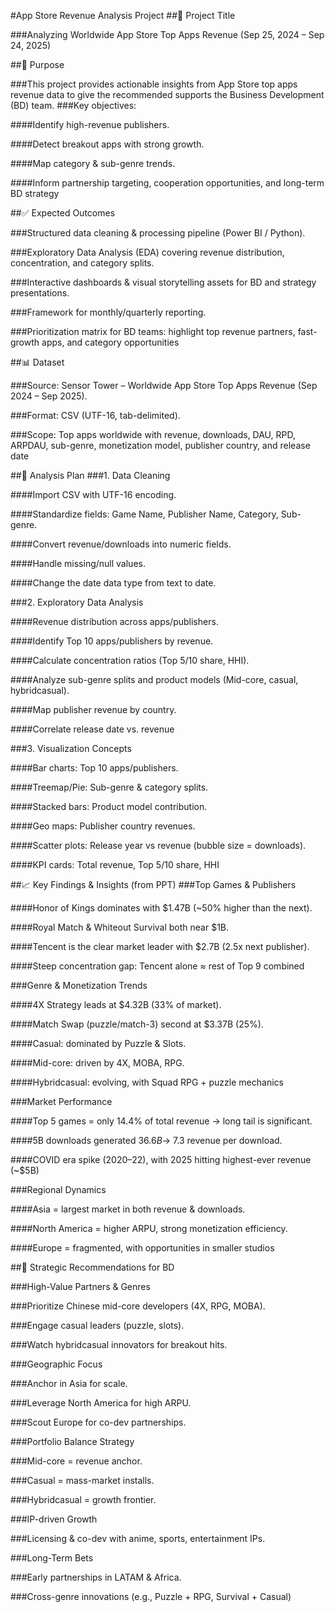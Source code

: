 #App Store Revenue Analysis Project
##📌 Project Title

###Analyzing Worldwide App Store Top Apps Revenue (Sep 25, 2024 – Sep 24, 2025)

##🎯 Purpose

###This project provides actionable insights from App Store top apps revenue data to give the recommended supports the Business Development (BD) team.
###Key objectives:

####Identify high-revenue publishers.

####Detect breakout apps with strong growth.

####Map category & sub-genre trends.

####Inform partnership targeting, cooperation opportunities, and long-term BD strategy

##✅ Expected Outcomes

###Structured data cleaning & processing pipeline (Power BI / Python).

###Exploratory Data Analysis (EDA) covering revenue distribution, concentration, and category splits.

###Interactive dashboards & visual storytelling assets for BD and strategy presentations.

###Framework for monthly/quarterly reporting.

###Prioritization matrix for BD teams: highlight top revenue partners, fast-growth apps, and category opportunities


##📊 Dataset

###Source: Sensor Tower – Worldwide App Store Top Apps Revenue (Sep 2024 – Sep 2025).

###Format: CSV (UTF-16, tab-delimited).

###Scope: Top apps worldwide with revenue, downloads, DAU, RPD, ARPDAU, sub-genre, monetization model, publisher country, and release date


##🔧 Analysis Plan
###1. Data Cleaning

####Import CSV with UTF-16 encoding.

####Standardize fields: Game Name, Publisher Name, Category, Sub-genre.

####Convert revenue/downloads into numeric fields.

####Handle missing/null values.

####Change the date data type from text to date.

###2. Exploratory Data Analysis

####Revenue distribution across apps/publishers.

####Identify Top 10 apps/publishers by revenue.

####Calculate concentration ratios (Top 5/10 share, HHI).

####Analyze sub-genre splits and product models (Mid-core, casual, hybridcasual).

####Map publisher revenue by country.

####Correlate release date vs. revenue


###3. Visualization Concepts

####Bar charts: Top 10 apps/publishers.

####Treemap/Pie: Sub-genre & category splits.

####Stacked bars: Product model contribution.

####Geo maps: Publisher country revenues.

####Scatter plots: Release year vs revenue (bubble size = downloads).

####KPI cards: Total revenue, Top 5/10 share, HHI


##📈 Key Findings & Insights (from PPT)
###Top Games & Publishers

####Honor of Kings dominates with $1.47B (~50% higher than the next).

####Royal Match & Whiteout Survival both near $1B.

####Tencent is the clear market leader with $2.7B (2.5x next publisher).

####Steep concentration gap: Tencent alone ≈ rest of Top 9 combined

###Genre & Monetization Trends

####4X Strategy leads at $4.32B (33% of market).

####Match Swap (puzzle/match-3) second at $3.37B (25%).

####Casual: dominated by Puzzle & Slots.

####Mid-core: driven by 4X, MOBA, RPG.

####Hybridcasual: evolving, with Squad RPG + puzzle mechanics

###Market Performance

####Top 5 games = only 14.4% of total revenue → long tail is significant.

####5B downloads generated $36.6B → ~$7.3 revenue per download.

####COVID era spike (2020–22), with 2025 hitting highest-ever revenue (~$5B)

###Regional Dynamics

####Asia = largest market in both revenue & downloads.

####North America = higher ARPU, strong monetization efficiency.

####Europe = fragmented, with opportunities in smaller studios


##🧭 Strategic Recommendations for BD

###High-Value Partners & Genres

###Prioritize Chinese mid-core developers (4X, RPG, MOBA).

###Engage casual leaders (puzzle, slots).

###Watch hybridcasual innovators for breakout hits.

###Geographic Focus

###Anchor in Asia for scale.

###Leverage North America for high ARPU.

###Scout Europe for co-dev partnerships.

###Portfolio Balance Strategy

###Mid-core = revenue anchor.

###Casual = mass-market installs.

###Hybridcasual = growth frontier.

###IP-driven Growth

###Licensing & co-dev with anime, sports, entertainment IPs.

###Long-Term Bets

###Early partnerships in LATAM & Africa.

###Cross-genre innovations (e.g., Puzzle + RPG, Survival + Casual)
